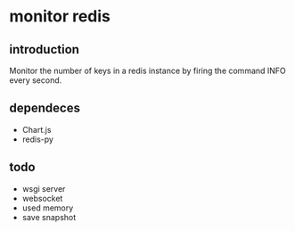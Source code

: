 # monitor redis

## introduction
Monitor the number of keys in a redis instance by firing the command INFO every second.


## dependeces

* Chart.js
* redis-py


## todo

* wsgi server
* websocket
* used memory
* save snapshot